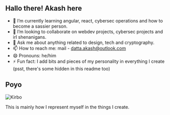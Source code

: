 ## Hallo there! Akash here



- 🌱 I’m currently learning angular, react, cybersec operations and how to become a sassier person.
- 👯 I’m looking to collaborate on webdev projects, cybersec projects and irl shenanigans.
- 💬 Ask me about anything related to design, tech and cryptography.
- 📫 How to reach me: mail - datta.akash@outlook.com
- 😄 Pronouns: he/him 
- ⚡ Fun fact: I add bits and pieces of my personality in everything I create (psst, there's some hidden in this readme too)

## Poyo
![Kirbo]("https://github.com/ShinyACash/ShinyACash/blob/main/kirboo.png?raw=true")
<!--i love kirby if you know me and have money pls say yes when i say "lets go kirby merch shopping"-->
This is mainly how I represent myself in the things I create.



